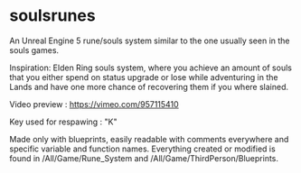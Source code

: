 # soulsrunes
An Unreal Engine 5 rune/souls system similar to the one usually seen in the souls games.

Inspiration: Elden Ring souls system, where you achieve an amount of souls that you either spend on status upgrade or lose while adventuring in the Lands and have one more chance of recovering them if you where slained.

Video preview : https://vimeo.com/957115410

Key used for respawing : "K"

Made only with blueprints, easily readable with comments everywhere and specific variable and function names.
Everything created or modified is found in /All/Game/Rune_System and /All/Game/ThirdPerson/Blueprints.

